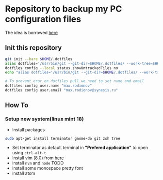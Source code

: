 # Repository to backup my PC configuration files
The idea is borrowed [here](https://developer.atlassian.com/blog/2016/02/best-way-to-store-dotfiles-git-bare-repo/)

## Init this repository
```bash
git init --bare $HOME/.dotfiles
alias dotfiles='/usr/bin/git --git-dir=$HOME/.dotfiles/ --work-tree=$HOME'
dotfiles config --local status.showUntrackedFiles no
echo "alias dotfiles='/usr/bin/git --git-dir=$HOME/.dotfiles/ --work-tree=$HOME'" >> $HOME/.zshrc

# To prevent eror on dotfiles pull we need to set name and email
dotfiles config user.name "max.rodionov"
dotfiles config user.email "max.rodionov@synesis.ru"
```
## How To
### Setup new system(linux mint 18)
- Install packages
```bash
sudo apt-get install terminator gnome-do git zsh tree
```
- Set terminator as default terminal in **"Prefered application"** to open using `ctrl-alt-t` 
- Install vim (8.0) from [here](https://itsfoss.com/vim-8-release-install/)
- install  `nvm` and `node`
TODO
- install some monospace pretty font
- install atom
